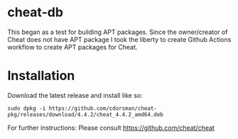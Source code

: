 # cheat-db
This began as a test for building APT packages. Since the owner/creator of Cheat does not have APT package I took the liberty to create Github Actions workflow to create APT packages for Cheat.

# Installation
Download the latest release and install like so:
  
    sudo dpkg -i https://github.com/cdorsman/cheat-pkg/releases/download/4.4.2/cheat_4.4.2_amd64.deb

For further instructions: Please consult https://github.com/cheat/cheat
